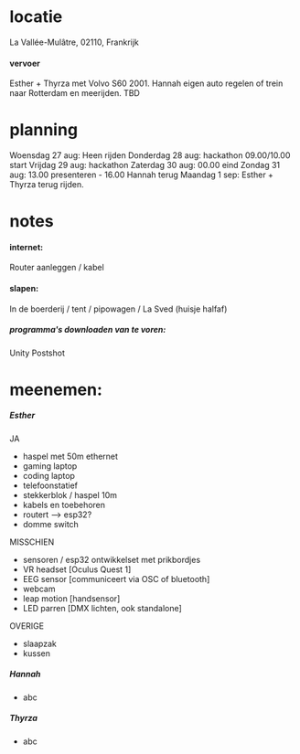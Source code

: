 # locatie
La Vallée-Mulâtre, 02110, Frankrijk
#### vervoer
Esther + Thyrza met Volvo S60 2001.
Hannah eigen auto regelen of trein naar Rotterdam en meerijden. TBD

# planning
Woensdag 27 aug: Heen rijden
Donderdag 28 aug: hackathon 09.00/10.00 start
Vrijdag 29 aug: hackathon
Zaterdag 30 aug: 00.00 eind
Zondag 31 aug: 13.00 presenteren - 16.00 Hannah terug
Maandag 1 sep: Esther + Thyrza terug rijden.

# notes
#### internet: 
Router aanleggen / kabel

#### slapen: 
In de boerderij / tent / pipowagen / La Sved (huisje halfaf)

##### programma's downloaden van te voren:
Unity
Postshot
# meenemen:
##### Esther
JA
- haspel met 50m ethernet
- gaming laptop
- coding laptop
- telefoonstatief
- stekkerblok / haspel 10m
- kabels en toebehoren
- routert --> esp32?
- domme switch

MISSCHIEN
- sensoren / esp32 ontwikkelset met prikbordjes
- VR headset [Oculus Quest 1]
- EEG sensor [communiceert via OSC of bluetooth]
- webcam
- leap motion [handsensor]
- LED parren [DMX lichten, ook standalone]

OVERIGE
- slaapzak
- kussen
##### Hannah
- abc


##### Thyrza
- abc

